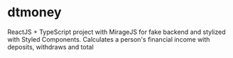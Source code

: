# dtmoney

ReactJS + TypeScript project with MirageJS for fake backend and stylized with Styled Components. Calculates a person's financial income with deposits, withdraws and total
